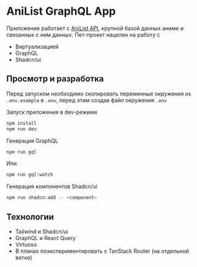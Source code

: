 # AniList GraphQL App

Приложение работает с [AniList API](https://docs.anilist.co/), крупной базой данных аниме и связанных с ним данных. Пет-проект нацелен на работу с 
- Виртуализацией
- GraphQL
- Shadcn/ui

## Просмотр и разработка

Перед запуском необходимо скопировать переменные окружения из `.env.example` в `.env`, перед этим создав файл окружения `.env`

Запуск приложения в dev-режиме

```bash
npm install
npm run dev
```

Генерация GraphQL

```bash
npm run gql
```

Или

```bash
npm run gql:watch
```

Генерация компонентов Shadcn/ui

```bash
npm run shadcn:add -- <component>
```

## Технологии

- Tailwind и Shadcn/ui
- GraphQL и React Query
- Virtuoso
- В планах поэкспериментировать с TanStack Router (на отдельной ветке)
